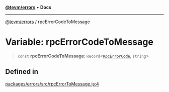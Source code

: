 [**@tevm/errors**](../README.md) • **Docs**

***

[@tevm/errors](../globals.md) / rpcErrorCodeToMessage

# Variable: rpcErrorCodeToMessage

> `const` **rpcErrorCodeToMessage**: `Record`\<[`RpcErrorCode`](../type-aliases/RpcErrorCode.md), `string`\>

## Defined in

[packages/errors/src/rpcErrorToMessage.js:4](https://github.com/qbzzt/tevm-monorepo/blob/main/packages/errors/src/rpcErrorToMessage.js#L4)
